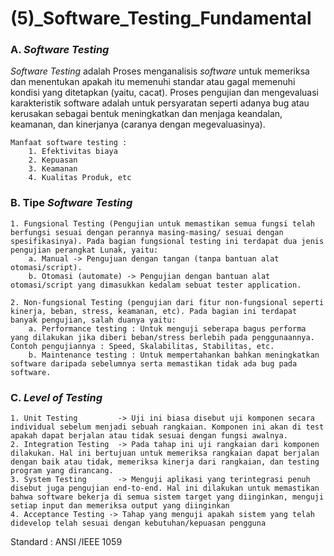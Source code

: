 # (5)_Software_Testing_Fundamental

### A. *Software Testing* 
*Software Testing* adalah Proses menganalisis *software* untuk memeriksa dan menentukan apakah itu memenuhi standar atau gagal memenuhi kondisi yang ditetapkan (yaitu, cacat). Proses pengujian dan mengevaluasi karakteristik software adalah untuk persyaratan seperti adanya bug atau kerusakan sebagai bentuk meningkatkan dan menjaga keandalan, keamanan, dan kinerjanya (caranya dengan megevaluasinya).

    Manfaat software testing :
        1. Efektivitas biaya
        2. Kepuasan
        3. Keamanan
        4. Kualitas Produk, etc

### B. Tipe *Software Testing*
    1. Fungsional Testing (Pengujian untuk memastikan semua fungsi telah berfungsi sesuai dengan perannya masing-masing/ sesuai dengan spesifikasinya). Pada bagian fungsional testing ini terdapat dua jenis pengujian perangkat Lunak, yaitu: 
		a. Manual -> Pengujuan dengan tangan (tanpa bantuan alat otomasi/script). 
		b. Otomasi (automate) -> Pengujian dengan bantuan alat otomasi/script yang dimasukkan kedalam sebuat tester application.

    2. Non-fungsional Testing (pengujian dari fitur non-fungsional seperti kinerja, beban, stress, keamanan, etc). Pada bagian ini terdapat banyak pengujian, salah duanya yaitu:
		a. Performance testing : Untuk menguji seberapa bagus performa yang dilakukan jika diberi beban/stress berlebih pada penggunaannya. Contoh pengujiannya : Speed, Skalabilitas, Stabilitas, etc.
		b. Maintenance testing : Untuk mempertahankan bahkan meningkatkan software daripada sebelumnya serta memastikan tidak ada bug pada software.

### C. *Level of Testing*
    1. Unit Testing         -> Uji ini biasa disebut uji komponen secara individual sebelum menjadi sebuah rangkaian. Komponen ini akan di test apakah dapat berjalan atau tidak sesuai dengan fungsi awalnya.
    2. Integration Testing  -> Pada tahap ini uji rangkaian dari komponen dilakukan. Hal ini bertujuan untuk memeriksa rangkaian dapat berjalan dengan baik atau tidak, memeriksa kinerja dari rangkaian, dan testing program yang dirancang.
    3. System Testing       -> Menguji aplikasi yang terintegrasi penuh disebut juga pengujian end-to-end. Hal ini dilakukan untuk memastikan bahwa software bekerja di semua sistem target yang diinginkan, menguji setiap input dan memeriksa output yang diinginkan
    4. Acceptance Testing -> Tahap yang menguji apakah sistem yang telah didevelop telah sesuai dengan kebutuhan/kepuasan pengguna

Standard : ANSI /IEEE 1059
